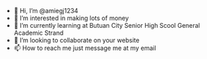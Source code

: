 - 👋 Hi, I’m @amiegj1234
- 👀 I’m interested in making lots of money
- 🌱 I’m currently learning at Butuan City Senior High Scool General Academic Strand
- 💞️ I’m looking to collaborate on your website
- 📫 How to reach me just message me at my email

<!---
amiegj1234/amiegj1234 is a ✨ special ✨ repository because its `README.md` (this file) appears on your GitHub profile.
You can click the Preview link to take a look at your changes.
--->
